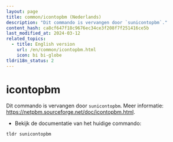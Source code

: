 ```yaml
---
layout: page
title: common/icontopbm (Nederlands)
description: "Dit commando is vervangen door `sunicontopbm`."
content_hash: ca8cf647f18c9676ec34ce3f208f7f251416ce5b
last_modified_at: 2024-03-12
related_topics:
  - title: English version
    url: /en/common/icontopbm.html
    icon: bi bi-globe
tldri18n_status: 2
---
```

# icontopbm

Dit commando is vervangen door `sunicontopbm`.
Meer informatie: <https://netpbm.sourceforge.net/doc/icontopbm.html>.

- Bekijk de documentatie van het huidige commando:

`tldr sunicontopbm`
